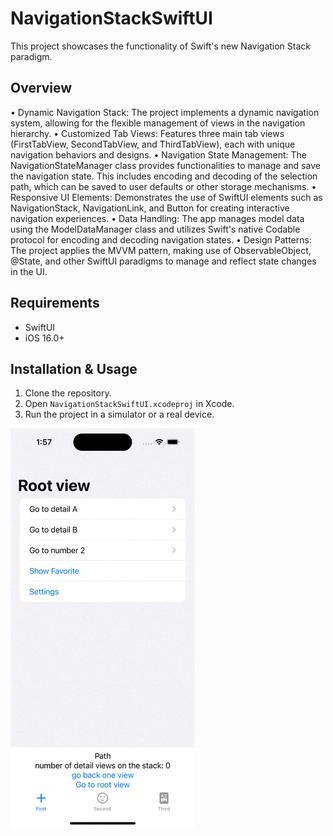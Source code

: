 # NavigationStackSwiftUI

This project showcases the functionality of Swift's new Navigation Stack paradigm.

## Overview

• Dynamic Navigation Stack: The project implements a dynamic navigation system, allowing for the flexible management of views in the navigation hierarchy.
• Customized Tab Views: Features three main tab views (FirstTabView, SecondTabView, and ThirdTabView), each with unique navigation behaviors and designs.
• Navigation State Management: The NavigationStateManager class provides functionalities to manage and save the navigation state. This includes encoding and decoding of the selection path, which can be saved to user defaults or other storage mechanisms.
• Responsive UI Elements: Demonstrates the use of SwiftUI elements such as NavigationStack, NavigationLink, and Button for creating interactive navigation experiences.
• Data Handling: The app manages model data using the ModelDataManager class and utilizes Swift's native Codable protocol for encoding and decoding navigation states.
• Design Patterns: The project applies the MVVM pattern, making use of ObservableObject, @State, and other SwiftUI paradigms to manage and reflect state changes in the UI.

## Requirements

- SwiftUI
- iOS 16.0+

## Installation & Usage

1. Clone the repository.
2. Open `NavigationStackSwiftUI.xcodeproj` in Xcode.
3. Run the project in a simulator or a real device.


![Demo GIF](navigation_demo.gif)

